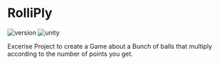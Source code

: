 # RolliPly
![version](https://img.shields.io/badge/version-1.0.0-blue)
![unity](https://img.shields.io/badge/unity-2020.1.4f-lightgrey)

Excerise Project to create a Game about a Bunch of balls that multiply according to the number of points you get.